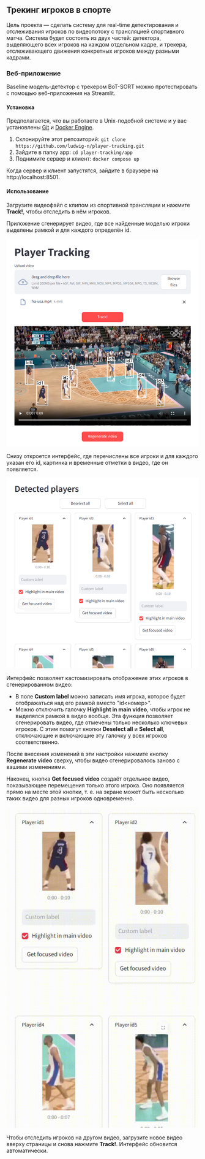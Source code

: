 ## Трекинг игроков в спорте

Цель проекта — сделать систему для real-time детектирования и отслеживания игроков по видеопотоку с трансляцией спортивного матча. Система будет состоять из двух частей: детектора, выделяющего всех игроков на каждом отдельном кадре, и трекера, отслеживающего движения конкретных игроков между разными кадрами.

### Веб-приложение

Baseline модель-детектор с трекером BoT-SORT можно протестировать с помощью веб-приложения на Streamlit.

#### Установка

Предполагается, что вы работаете в Unix-подобной системе и у вас установлены [Git](https://git-scm.com/) и [Docker Engine](https://docs.docker.com/engine/).

1. Склонируйте этот репозиторий: `git clone https://github.com/ludwig-n/player-tracking.git`
2. Зайдите в папку app: `cd player-tracking/app`
3. Поднимите сервер и клиент: `docker compose up`

Когда сервер и клиент запустятся, зайдите в браузере на http://localhost:8501.

#### Использование

Загрузите видеофайл с клипом из спортивной трансляции и нажмите **Track!**, чтобы отследить в нём игроков.

Приложение сгенерирует видео, где все найденные моделью игроки выделены рамкой и для каждого определён id.

![видео](images/app-video.png)

Снизу откроется интерфейс, где перечислены все игроки и для каждого указан его id, картинка и временные отметки в видео, где он появляется.

![видео](images/app-controls.png)

Интерфейс позволяет кастомизировать отображение этих игроков в сгенерированном видео:

- В поле **Custom label** можно записать имя игрока, которое будет отображаться над его рамкой вместо "id<номер>".
- Можно отключить галочку **Highlight in main video**, чтобы игрок не выделялся рамкой в видео вообще. Эта функция позволяет сгенерировать видео, где отмечены только несколько ключевых игроков. С этим помогут кнопки **Deselect all** и **Select all**, отключающие и включающие эту галочку у всех игроков соответственно.

После внесения изменений в эти настройки нажмите кнопку **Regenerate video** сверху, чтобы видео сгенерировалось заново с вашими изменениями.

Наконец, кнопка **Get focused video** создаёт отдельное видео, показывающее перемещения только этого игрока. Оно появляется прямо на месте этой кнопки, т. е. на экране может быть несколько таких видео для разных игроков одновременно.

![сфокусированное видео](images/app-focused-video.gif)

Чтобы отследить игроков на другом видео, загрузите новое видео вверху страницы и снова нажмите **Track!**. Интерфейс обновится автоматически.
